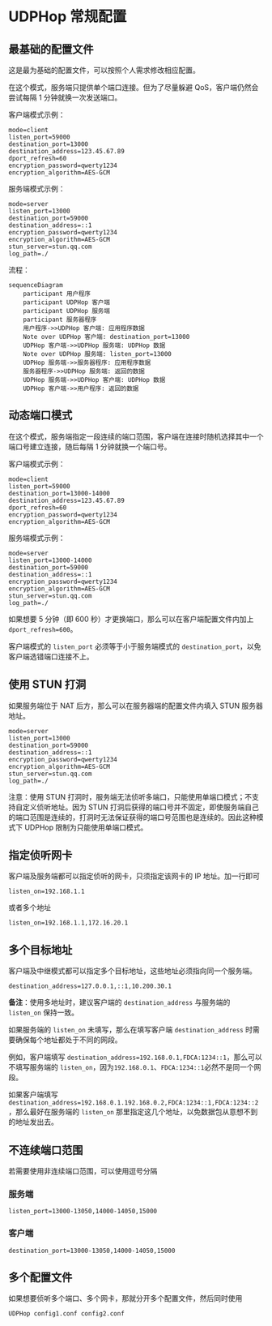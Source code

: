 # UDPHop 常规配置

## 最基础的配置文件
这是最为基础的配置文件，可以按照个人需求修改相应配置。

在这个模式，服务端只提供单个端口连接。但为了尽量躲避 QoS，客户端仍然会尝试每隔 1 分钟就换一次发送端口。

客户端模式示例：
```
mode=client
listen_port=59000
destination_port=13000
destination_address=123.45.67.89
dport_refresh=60
encryption_password=qwerty1234
encryption_algorithm=AES-GCM
```

服务端模式示例：
```
mode=server
listen_port=13000
destination_port=59000
destination_address=::1
encryption_password=qwerty1234
encryption_algorithm=AES-GCM
stun_server=stun.qq.com
log_path=./
```

流程：
```mermaid
sequenceDiagram
    participant 用户程序
    participant UDPHop 客户端
    participant UDPHop 服务端
    participant 服务器程序
    用户程序->>UDPHop 客户端: 应用程序数据
    Note over UDPHop 客户端: destination_port=13000
    UDPHop 客户端->>UDPHop 服务端: UDPHop 数据
    Note over UDPHop 服务端: listen_port=13000
    UDPHop 服务端->>服务器程序: 应用程序数据
    服务器程序->>UDPHop 服务端: 返回的数据
    UDPHop 服务端->>UDPHop 客户端: UDPHop 数据
    UDPHop 客户端->>用户程序: 返回的数据
```
## 动态端口模式

在这个模式，服务端指定一段连续的端口范围，客户端在连接时随机选择其中一个端口号建立连接，随后每隔 1 分钟就换一个端口号。

客户端模式示例：
```
mode=client
listen_port=59000
destination_port=13000-14000
destination_address=123.45.67.89
dport_refresh=60
encryption_password=qwerty1234
encryption_algorithm=AES-GCM
```

服务端模式示例：
```
mode=server
listen_port=13000-14000
destination_port=59000
destination_address=::1
encryption_password=qwerty1234
encryption_algorithm=AES-GCM
stun_server=stun.qq.com
log_path=./
```

如果想要 5 分钟（即 600 秒）才更换端口，那么可以在客户端配置文件内加上 `dport_refresh=600`。

客户端模式的 `listen_port` 必须等于小于服务端模式的 `destination_port`，以免客户端选错端口连接不上。

## 使用 STUN 打洞

如果服务端位于 NAT 后方，那么可以在服务器端的配置文件内填入 STUN 服务器地址。

```
mode=server
listen_port=13000
destination_port=59000
destination_address=::1
encryption_password=qwerty1234
encryption_algorithm=AES-GCM
stun_server=stun.qq.com
log_path=./
```

注意：使用 STUN 打洞时，服务端无法侦听多端口，只能使用单端口模式；不支持自定义侦听地址。因为 STUN 打洞后获得的端口号并不固定，即使服务端自己的端口范围是连续的，打洞时无法保证获得的端口号范围也是连续的。因此这种模式下 UDPHop 限制为只能使用单端口模式。

## 指定侦听网卡

客户端及服务端都可以指定侦听的网卡，只须指定该网卡的 IP 地址。加一行即可

```
listen_on=192.168.1.1
```

或者多个地址

```
listen_on=192.168.1.1,172.16.20.1
```

## 多个目标地址

客户端及中继模式都可以指定多个目标地址，这些地址必须指向同一个服务端。

```
destination_address=127.0.0.1,::1,10.200.30.1
```

**备注**：使用多地址时，建议客户端的 `destination_address` 与服务端的 `listen_on` 保持一致。

如果服务端的 `listen_on` 未填写，那么在填写客户端 `destination_address` 时需要确保每个地址都处于不同的网段。

例如，客户端填写 `destination_address=192.168.0.1,FDCA:1234::1`，那么可以不填写服务端的 `listen_on`，因为`192.168.0.1`、`FDCA:1234::1`必然不是同一个网段。

如果客户端填写 `destination_address=192.168.0.1.192.168.0.2,FDCA:1234::1,FDCA:1234::2`，那么最好在服务端的 `listen_on` 那里指定这几个地址，以免数据包从意想不到的地址发出去。

## 不连续端口范围

若需要使用非连续端口范围，可以使用逗号分隔

### 服务端

```
listen_port=13000-13050,14000-14050,15000
```

### 客户端
```
destination_port=13000-13050,14000-14050,15000
```

## 多个配置文件

如果想要侦听多个端口、多个网卡，那就分开多个配置文件，然后同时使用

```
UDPHop config1.conf config2.conf
```